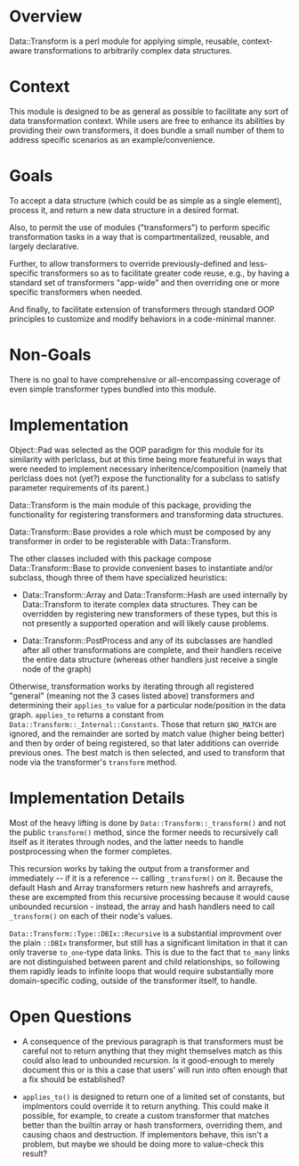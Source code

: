 # Overview

Data::Transform is a perl module for applying simple, reusable, context-aware
transformations to arbitrarily complex data structures.

# Context

This module is designed to be as general as possible to facilitate any sort of 
data transformation context. While users are free to enhance its abilities by
providing their own transformers, it does bundle a small number of them to 
address specific scenarios as an example/convenience.

# Goals

To accept a data structure (which could be as simple as a single element), 
process it, and return a new data structure in a desired format.

Also, to permit the use of modules ("transformers") to perform specific 
transformation tasks in a way that is compartmentalized, reusable, and largely
declarative.

Further, to allow transformers to override previously-defined and less-specific
transformers so as to facilitate greater code reuse, e.g., by having a standard
set of transformers "app-wide" and then overriding one or more specific 
transformers when needed.

And finally, to facilitate extension of transformers through standard OOP
principles to customize and modify behaviors in a code-minimal manner.

# Non-Goals

There is no goal to have comprehensive or all-encompassing coverage of even
simple transformer types bundled into this module.

# Implementation

Object::Pad was selected as the OOP paradigm for this module for its similarity
with perlclass, but at this time being more featureful in ways that were needed
to implement necessary inheritence/composition (namely that perlclass does not
(yet?) expose the functionality for a subclass to satisfy parameter requirements 
of its parent.)

Data::Transform is the main module of this package, providing the functionality
for registering transformers and transforming data structures.

Data::Transform::Base provides a role which must be composed by any transformer
in order to be registerable with Data::Transform.

The other classes included with this package compose Data::Transform::Base to
provide convenient bases to instantiate and/or subclass, though three of them
have specialized heuristics:

* Data::Transform::Array and Data::Transform::Hash are used internally by 
Data::Transform to iterate complex data structures. They can be overridden by 
registering new transformers of these types, but this is not presently a
supported operation and will likely cause problems.

* Data::Transform::PostProcess and any of its subclasses are handled after all
other transformations are complete, and their handlers receive the entire data
structure (whereas other handlers just receive a single node of the graph)

Otherwise, transformation works by iterating through all registered "general" 
(meaning not the 3 cases listed above) transformers and determining their 
`applies_to` value for a particular node/position in the data graph. `applies_to`
returns a constant from `Data::Transform::_Internal::Constants`. Those that
return `$NO_MATCH` are ignored, and the remainder are sorted by match value 
(higher being better) and then by order of being registered, so that later
additions can override previous ones. The best match is then selected, and used
to transform that node via the transformer's `transform` method.

# Implementation Details

Most of the heavy lifting is done by `Data::Transform::_transform()` and not the 
public `transform()` method, since the former needs to recursively call itself
as it iterates through nodes, and the latter needs to handle postprocessing when
the former completes.

This recursion works by taking the output from a transformer and immediately
-- if it is a reference -- calling `_transform()` on it. Because the default 
Hash and Array transformers return new hashrefs and arrayrefs, these are 
excempted from this recursive processing because it would cause unbounded 
recursion - instead, the array and hash handlers need to call `_transform()` on 
each of their node's values.

`Data::Transform::Type::DBIx::Recursive` is a substantial improvment over the 
plain `::DBIx` transformer, but still has a significant limitation in that it
can only traverse `to_one`-type data links. This is due to the fact that 
`to_many` links are not distinguished between parent and child relationships, so
following them rapidly leads to infinite loops that would require substantially
more domain-specific coding, outside of the transformer itself, to handle.

# Open Questions

* A consequence of the previous paragraph is that transformers must be careful
not to return anything that they might themselves match as this could also lead
to unbounded recursion. Is it good-enough to merely document this or is this a 
case that users' will run into often enough that a fix should be established?

* `applies_to()` is designed to return one of a limited set of constants, but
implmentors could override it to return anything. This could make it possible,
for example, to create a custom transformer that matches better than the builtin
array or hash transformers, overriding them, and causing chaos and destruction.
If implementors behave, this isn't a problem, but maybe we should be doing more
to value-check this result?
